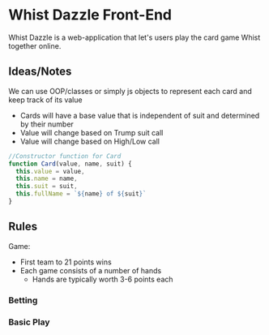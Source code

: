 # Whist Dazzle Front-End

Whist Dazzle is a web-application that let's users play the card game Whist together online.

## Ideas/Notes

We can use OOP/classes or simply js objects to represent each card and keep track of its value

* Cards will have a base value that is independent of suit and determined by their number
* Value will change based on Trump suit call
* Value will change based on High/Low call

```js
//Constructor function for Card
function Card(value, name, suit) {
  this.value = value,
  this.name = name,
  this.suit = suit,
  this.fullName = `${name} of ${suit}`
}
```

## Rules

Game:
  * First team to 21 points wins
  * Each game consists of a number of hands
    * Hands are typically worth 3-6 points each



### Betting

### Basic Play
